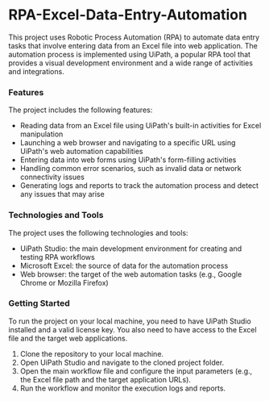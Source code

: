 # RPA-Excel-Data-Entry-Automation

This project uses Robotic Process Automation (RPA) to automate data entry tasks that involve entering data from an Excel file into web application. The automation process is implemented using UiPath, a popular RPA tool that provides a visual development environment and a wide range of activities and integrations.

<h3>Features</h3>
The project includes the following features:

- Reading data from an Excel file using UiPath's built-in activities for Excel manipulation
- Launching a web browser and navigating to a specific URL using UiPath's web automation capabilities
- Entering data into web forms using UiPath's form-filling activities
- Handling common error scenarios, such as invalid data or network connectivity issues
- Generating logs and reports to track the automation process and detect any issues that may arise

<h3>Technologies and Tools</h3>
The project uses the following technologies and tools:

- UiPath Studio: the main development environment for creating and testing RPA workflows
- Microsoft Excel: the source of data for the automation process
- Web browser: the target of the web automation tasks (e.g., Google Chrome or Mozilla Firefox)


<h3>Getting Started</h3>
To run the project on your local machine, you need to have UiPath Studio installed and a valid license key. You also need to have access to the Excel file and the target web applications.

1. Clone the repository to your local machine.
2. Open UiPath Studio and navigate to the cloned project folder.
3. Open the main workflow file and configure the input parameters (e.g., the Excel file path and the target application URLs).
4. Run the workflow and monitor the execution logs and reports.

